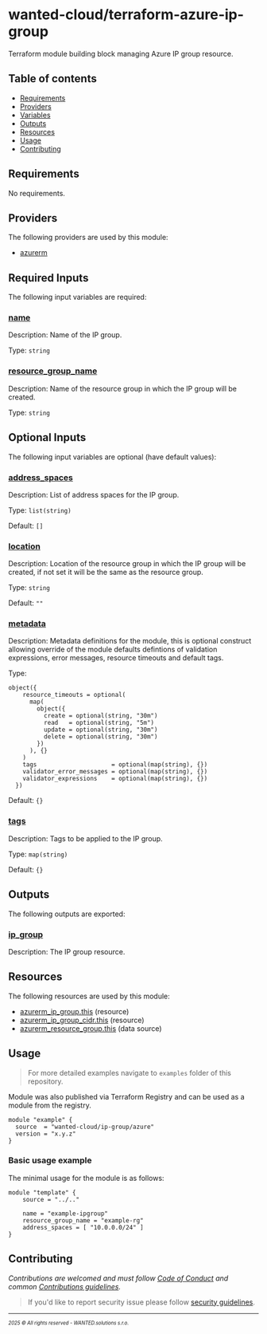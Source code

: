 <!-- BEGIN_TF_DOCS -->
# wanted-cloud/terraform-azure-ip-group

Terraform module building block managing Azure IP group resource.

## Table of contents

- [Requirements](#requirements)
- [Providers](#providers)
- [Variables](#inputs)
- [Outputs](#outputs)
- [Resources](#resources)
- [Usage](#usage)
- [Contributing](#contributing)

## Requirements

No requirements.

## Providers

The following providers are used by this module:

- <a name="provider_azurerm"></a> [azurerm](#provider\_azurerm)

## Required Inputs

The following input variables are required:

### <a name="input_name"></a> [name](#input\_name)

Description: Name of the IP group.

Type: `string`

### <a name="input_resource_group_name"></a> [resource\_group\_name](#input\_resource\_group\_name)

Description: Name of the resource group in which the IP group will be created.

Type: `string`

## Optional Inputs

The following input variables are optional (have default values):

### <a name="input_address_spaces"></a> [address\_spaces](#input\_address\_spaces)

Description: List of address spaces for the IP group.

Type: `list(string)`

Default: `[]`

### <a name="input_location"></a> [location](#input\_location)

Description: Location of the resource group in which the IP group will be created, if not set it will be the same as the resource group.

Type: `string`

Default: `""`

### <a name="input_metadata"></a> [metadata](#input\_metadata)

Description: Metadata definitions for the module, this is optional construct allowing override of the module defaults defintions of validation expressions, error messages, resource timeouts and default tags.

Type:

```hcl
object({
    resource_timeouts = optional(
      map(
        object({
          create = optional(string, "30m")
          read   = optional(string, "5m")
          update = optional(string, "30m")
          delete = optional(string, "30m")
        })
      ), {}
    )
    tags                     = optional(map(string), {})
    validator_error_messages = optional(map(string), {})
    validator_expressions    = optional(map(string), {})
  })
```

Default: `{}`

### <a name="input_tags"></a> [tags](#input\_tags)

Description: Tags to be applied to the IP group.

Type: `map(string)`

Default: `{}`

## Outputs

The following outputs are exported:

### <a name="output_ip_group"></a> [ip\_group](#output\_ip\_group)

Description: The IP group resource.

## Resources

The following resources are used by this module:

- [azurerm_ip_group.this](https://registry.terraform.io/providers/hashicorp/azurerm/latest/docs/resources/ip_group) (resource)
- [azurerm_ip_group_cidr.this](https://registry.terraform.io/providers/hashicorp/azurerm/latest/docs/resources/ip_group_cidr) (resource)
- [azurerm_resource_group.this](https://registry.terraform.io/providers/hashicorp/azurerm/latest/docs/data-sources/resource_group) (data source)

## Usage

> For more detailed examples navigate to `examples` folder of this repository.

Module was also published via Terraform Registry and can be used as a module from the registry.

```hcl
module "example" {
  source  = "wanted-cloud/ip-group/azure"
  version = "x.y.z"
}
```

### Basic usage example

The minimal usage for the module is as follows:

```hcl
module "template" {
    source = "../.."
    
    name = "example-ipgroup"
    resource_group_name = "example-rg"
    address_spaces = [ "10.0.0.0/24" ]
}
```
## Contributing

_Contributions are welcomed and must follow [Code of Conduct](https://github.com/wanted-cloud/.github?tab=coc-ov-file) and common [Contributions guidelines](https://github.com/wanted-cloud/.github/blob/main/docs/CONTRIBUTING.md)._

> If you'd like to report security issue please follow [security guidelines](https://github.com/wanted-cloud/.github?tab=security-ov-file).
---
<sup><sub>_2025 &copy; All rights reserved - WANTED.solutions s.r.o._</sub></sup>
<!-- END_TF_DOCS -->